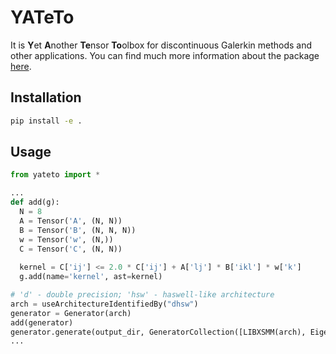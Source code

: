 # YATeTo

It is **Y**et **A**nother **Te**nsor **To**olbox for discontinuous Galerkin methods and other 
applications. You can find much more information about the package 
[here](https://arxiv.org/abs/1903.11521).

## Installation
```bash
pip install -e .
```

## Usage
```python
from yateto import *

...
def add(g):
  N = 8
  A = Tensor('A', (N, N))
  B = Tensor('B', (N, N, N))
  w = Tensor('w', (N,))
  C = Tensor('C', (N, N))
  
  kernel = C['ij'] <= 2.0 * C['ij'] + A['lj'] * B['ikl'] * w['k']
  g.add(name='kernel', ast=kernel)

# 'd' - double precision; 'hsw' - haswell-like architecture
arch = useArchitectureIdentifiedBy("dhsw")
generator = Generator(arch)
add(generator)
generator.generate(output_dir, GeneratorCollection([LIBXSMM(arch), Eigen(arch)]))
...
```


